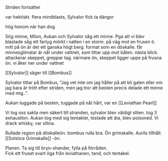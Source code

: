 Striden fortsätter

var hektiskt. flera mindblasts, Sylvalor  fick ta dängor

hög honom när han dog

Sög minne, Milon, Aukan och Sylvalor såg ett minne. Pga att vi blev blastade
såg ett fartyg mörkt i natten i en storm. på väg mot en frusen ö. mitt på ön är det ett ganska högt berg. format som en döskalle. får minnesglimatar är nåt under vattnet, som tittar upp mot  båten.
nästa blick. attackerar skeppet, greppar tag. närmare ön, skeppet ligger uppe på frusna ön. vi åker ner under vattnet

[[Sylvalor]] säger till [[Bombus]]

Sylvalor tittar på Bombus, "Jag vet inte om jag håller på att bli galen eller om jag bara är trött efter striden, men jag tror att besten precis delade ett minne med mig..".

Aukan tuggade på besten, tuggade på nåt hårt, var en [[Leviathan Pearl]]

Vi tog oss sakta men säkert till stranden, sylvalor blev väldigt sliten. tog 3 exhaustion.
Aukan tog med sig tentakler, testade att äta, blev poisoned.
Vi drack whisky, var slitna.

Rullade region på döskalleön. bombus rulla bra. Ön grimskalle. Aurils tillhåll.  [[Solstice Grimskalle]]
-ön.

Planen. Ta sig till bryn-shander, fylla på förråden.      
Fick ett fruset svart öga från leviathanen, tand, och tentakel.